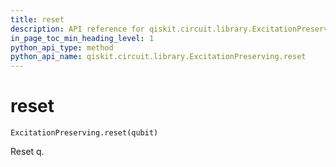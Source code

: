 ```yaml
---
title: reset
description: API reference for qiskit.circuit.library.ExcitationPreserving.reset
in_page_toc_min_heading_level: 1
python_api_type: method
python_api_name: qiskit.circuit.library.ExcitationPreserving.reset
---
```


# reset

<span id="qiskit.circuit.library.ExcitationPreserving.reset" />

`ExcitationPreserving.reset(qubit)`

Reset q.

